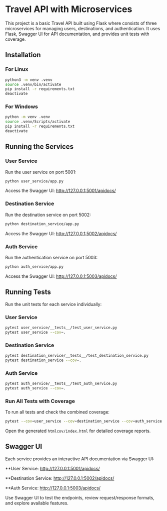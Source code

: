 # Travel API with Microservices 

This project is a basic Travel API built using Flask where consists of three microservices for managing users, destinations, and authentication. It uses Flask, Swagger UI for API documentation, and provides unit tests with coverage.

## Installation

### For Linux
  ```bash
  python3 -m venv .venv
  source .venv/bin/activate
  pip install -r requirements.txt
  deactivate
  ```

### For Windows
  ```bash
  python -m venv .venv
  source .venv/Scripts/activate
  pip install -r requirements.txt
  deactivate
  ```

## Running the Services

### User Service
Run the user service on port 5001:
  ```bash
  python user_service/app.py
  ```
Access the Swagger UI:
http://127.0.0.1:5001/apidocs/



### Destination Service
Run the destination service on port 5002:
  ```bash
  python destination_service/app.py
  ```
Access the Swagger UI:
http://127.0.0.1:5002/apidocs/


### Auth Service
Run the authentication service on port 5003:
  ```bash
  python auth_service/app.py
  ```
Access the Swagger UI:
http://127.0.0.1:5003/apidocs/

## Running Tests
Run the unit tests for each service individually:

### User Service
  ```bash
  pytest user_service/__tests__/test_user_service.py
  pytest user_service --cov=.
  ```

### Destination Service
  ```bash
  pytest destination_service/__tests__/test_destination_service.py
  pytest destination_service --cov=.
  ```

### Auth Service
  ```bash
  pytest auth_service/__tests__/test_auth_service.py
  pytest auth_service --cov=.
  ```

### Run All Tests with Coverage
To run all tests and check the combined coverage:
  ```bash
  pytest --cov=user_service --cov=destination_service --cov=auth_service --cov-report=term --cov-report=html
  ```
  Open the generated `htmlcov/index.html` for detailed coverage reports.


## Swagger UI

Each service provides an interactive API documentation via Swagger UI:

  **User Service: http://127.0.0.1:5001/apidocs/

  **Destination Service: http://127.0.0.1:5002/apidocs/

  **Auth Service: http://127.0.0.1:5003/apidocs/

Use Swagger UI to test the endpoints, review request/response formats, and explore available features.

